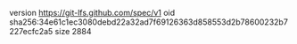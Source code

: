 version https://git-lfs.github.com/spec/v1
oid sha256:34e61c1ec3080debd22a32ad7f69126363d858553d2b78600232b7227ecfc2a5
size 2884
